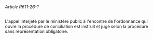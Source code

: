 ###### Article R611-26-1

L'appel interjeté par le ministère public à l'encontre de l'ordonnance qui ouvre la procédure de conciliation est instruit et jugé selon la procédure sans représentation obligatoire.

